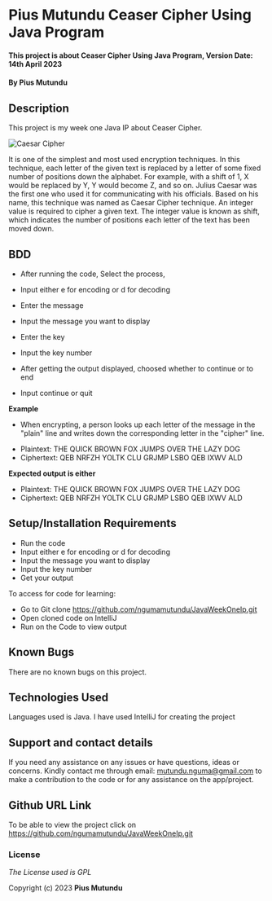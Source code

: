 # Pius Mutundu Ceaser Cipher Using Java Program

#### This project is about Ceaser Cipher Using Java Program, Version Date: 14th April 2023

#### By **Pius Mutundu**

## Description

This project is my week one Java IP about Ceaser Cipher.


![Caesar Cipher](https://upload.wikimedia.org/wikipedia/commons/thumb/4/4a/Caesar_cipher_left_shift_of_3.svg/320px-Caesar_cipher_left_shift_of_3.svg.png)



It is one of the simplest and most used encryption techniques. In this technique, each letter of the given text is replaced by a letter of some fixed
number of positions down the alphabet. For example, with a shift of 1, X would be replaced by Y, Y would become Z, and so on. Julius Caesar was the first
one who used it for communicating with his officials. Based on his name, this technique was named as Caesar Cipher technique.
An integer value is required to cipher a given text. The integer value is known as shift, which indicates the number of positions each letter of the text
has been moved down.

## BDD
* After running the code, Select the process,
- Input either e for encoding or d for decoding

* Enter the message
- Input the message you want to display

* Enter the key
- Input the key number

* After getting the output displayed, choosed whether to continue or to end
- Input continue or quit

**Example**
* When encrypting, a person looks up each letter of the message in the "plain"
  line and writes down the corresponding letter in the "cipher" line.
- Plaintext:  THE QUICK BROWN FOX JUMPS OVER THE LAZY DOG
- Ciphertext: QEB NRFZH YOLTK CLU GRJMP LSBO QEB IXWV ALD

**Expected output is either**

- Plaintext:  THE QUICK BROWN FOX JUMPS OVER THE LAZY DOG
- Ciphertext: QEB NRFZH YOLTK CLU GRJMP LSBO QEB IXWV ALD


## Setup/Installation Requirements
- Run the code
- Input either e for encoding or d for decoding
- Input the message you want to display
- Input the key number
- Get your output

To access for code for learning:

- Go to Git clone https://github.com/ngumamutundu/JavaWeekOneIp.git
- Open cloned code on IntelliJ
- Run on the Code to view output

## Known Bugs

There are no known bugs on this project.

## Technologies Used

Languages used is Java. I have used IntelliJ for creating the project

## Support and contact details

If you need any assistance on any issues or have questions, ideas or concerns. Kindly contact me through email: mutundu.nguma@gmail.com to make a contribution to the code or for any assistance on the app/project.

## Github URL Link

To be able to view the project click on https://github.com/ngumamutundu/JavaWeekOneIp.git

### License

_The License used is GPL_

Copyright (c) 2023 **Pius Mutundu**